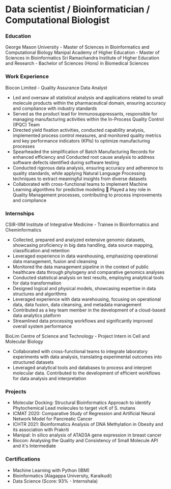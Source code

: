 # Data scientist / Bioinformatician / Computational Biologist

### Education
George Mason University - Master of Sciences in Bioinformatics and Computational Biology
Manipal Academy of Higher Education - Master of Sciences in Bioinformatics
Sri Ramachandra Institute of Higher Education and Research - Bachelor of Sciences (Hons) in Biomedical Sciences

### Work Experience
Biocon Limited - Quality Assurance Data Analyst
- Led and oversaw all statistical analysis and applications related to small molecule products within the pharmaceutical domain, ensuring accuracy and compliance with industry standards
- Served as the product lead for Immunosuppressants, responsible for managing manufacturing activities within the In-Process Quality Control (IPQC) Team
- Directed yield fixation activities, conducted capability analysis, implemented process control measures, and monitored quality metrics and key performance indicators (KPIs) to optimize manufacturing processes
- Spearheaded the simplification of Batch Manufacturing Records for enhanced efficiency and Conducted root cause analysis to address software defects identified during software testing
- Conducted rigorous data analysis, ensuring accuracy and adherence to quality standards, while applying Natural Language Processing techniques to extract meaningful insights from diverse datasets
- Collaborated with cross-functional teams to implement Machine Learning algorithms for predictive modeling  Played a key role in Quality Management processes, contributing to process improvements and compliance

### Internships
CSIR-IIIM Institute of Integrative Medicine - Trainee in Bioinformatics and Cheminformatics
- Collected, prepared and analyzed extensive genomic datasets, showcasing proficiency in big data handling, data source mapping, classification and retention
- Leveraged experience in data warehousing, emphasizing operational data management, fusion and cleansing
- Monitored the data management pipeline in the context of public healthcare data through phylogeny and comparative genomics analyses
- Conducted statistical analysis on test results, employing analytical tools for data transformation
- Designed logical and physical models, showcasing expertise in data structures and algorithms
- Leveraged experience with data warehousing, focusing on operational data, data fusion, data cleansing, and metadata management
- Contributed as a key team member in the development of a cloud-based data analytics platform
- Streamlined data processing workflows and significantly improved overall system performance

BioLim Centre of Science and Technology - Project Intern in Cell and Molecular Biology
- Collaborated with cross-functional teams to integrate laboratory experiments with data analysis, translating experimental outcomes into structured datasets
- Leveraged analytical tools and databases to process and interpret molecular data. Contributed to the development of efficient workflows for data analysis and interpretation

### Projects
- Molecular Docking: Structural Bioinformatics Approach to identify Phytochemical Lead molecules to target vicK of S. mutans
- ICMAT 2020: Comparative Study of Regression and Artificial Neural Network Model for Pancreatic Cancer
- ICHTR 2021: Bioinformatics Analysis of DNA Methylation in Obesity and its association with Prakriti
- Manipal: In silico analysis of ATAD3A gene expression in breast cancer
- Biocon: Analysing the Quality and Consistency of Small Molecule API and it's Intermediate

### Certifications
- Machine Learning with Python (IBM)
- Bioinformatics (Alagappa University, Karaikudi)
- Data Science (Score: 93% - Internshala)
